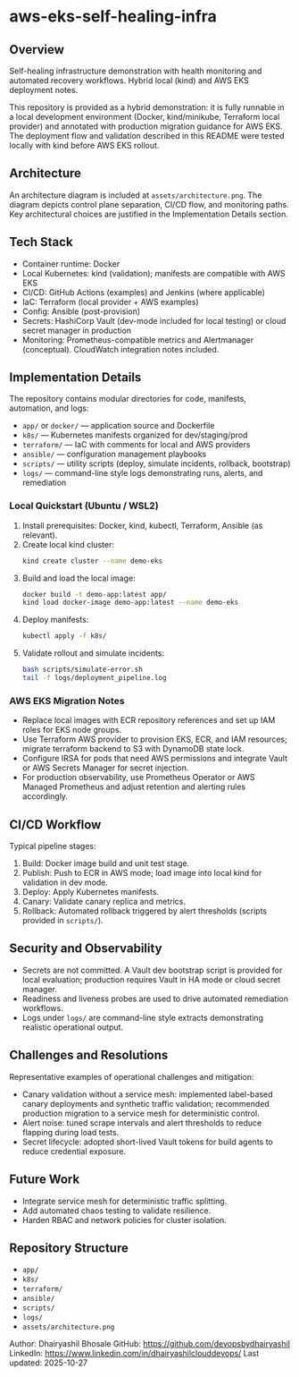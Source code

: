 # aws-eks-self-healing-infra

## Overview
Self-healing infrastructure demonstration with health monitoring and automated recovery workflows. Hybrid local (kind) and AWS EKS deployment notes.

This repository is provided as a hybrid demonstration: it is fully runnable in a local development environment (Docker, kind/minikube, Terraform local provider) and annotated with production migration guidance for AWS EKS. The deployment flow and validation described in this README were tested locally with kind before AWS EKS rollout.

## Architecture
An architecture diagram is included at `assets/architecture.png`. The diagram depicts control plane separation, CI/CD flow, and monitoring paths. Key architectural choices are justified in the Implementation Details section.

## Tech Stack
- Container runtime: Docker
- Local Kubernetes: kind (validation); manifests are compatible with AWS EKS
- CI/CD: GitHub Actions (examples) and Jenkins (where applicable)
- IaC: Terraform (local provider + AWS examples)
- Config: Ansible (post-provision)
- Secrets: HashiCorp Vault (dev-mode included for local testing) or cloud secret manager in production
- Monitoring: Prometheus-compatible metrics and Alertmanager (conceptual). CloudWatch integration notes included.

## Implementation Details
The repository contains modular directories for code, manifests, automation, and logs:
- `app/` or `docker/` — application source and Dockerfile
- `k8s/` — Kubernetes manifests organized for dev/staging/prod
- `terraform/` — IaC with comments for local and AWS providers
- `ansible/` — configuration management playbooks
- `scripts/` — utility scripts (deploy, simulate incidents, rollback, bootstrap)
- `logs/` — command-line style logs demonstrating runs, alerts, and remediation

### Local Quickstart (Ubuntu / WSL2)
1. Install prerequisites: Docker, kind, kubectl, Terraform, Ansible (as relevant).
2. Create local kind cluster:
   ```bash
   kind create cluster --name demo-eks
   ```
3. Build and load the local image:
   ```bash
   docker build -t demo-app:latest app/
   kind load docker-image demo-app:latest --name demo-eks
   ```
4. Deploy manifests:
   ```bash
   kubectl apply -f k8s/
   ```
5. Validate rollout and simulate incidents:
   ```bash
   bash scripts/simulate-error.sh
   tail -f logs/deployment_pipeline.log
   ```

### AWS EKS Migration Notes
- Replace local images with ECR repository references and set up IAM roles for EKS node groups.
- Use Terraform AWS provider to provision EKS, ECR, and IAM resources; migrate terraform backend to S3 with DynamoDB state lock.
- Configure IRSA for pods that need AWS permissions and integrate Vault or AWS Secrets Manager for secret injection.
- For production observability, use Prometheus Operator or AWS Managed Prometheus and adjust retention and alerting rules accordingly.

## CI/CD Workflow
Typical pipeline stages:
1. Build: Docker image build and unit test stage.
2. Publish: Push to ECR in AWS mode; load image into local kind for validation in dev mode.
3. Deploy: Apply Kubernetes manifests.
4. Canary: Validate canary replica and metrics.
5. Rollback: Automated rollback triggered by alert thresholds (scripts provided in `scripts/`).

## Security and Observability
- Secrets are not committed. A Vault dev bootstrap script is provided for local evaluation; production requires Vault in HA mode or cloud secret manager.
- Readiness and liveness probes are used to drive automated remediation workflows.
- Logs under `logs/` are command-line style extracts demonstrating realistic operational output.

## Challenges and Resolutions
Representative examples of operational challenges and mitigation:
- Canary validation without a service mesh: implemented label-based canary deployments and synthetic traffic validation; recommended production migration to a service mesh for deterministic control.
- Alert noise: tuned scrape intervals and alert thresholds to reduce flapping during load tests.
- Secret lifecycle: adopted short-lived Vault tokens for build agents to reduce credential exposure.

## Future Work
- Integrate service mesh for deterministic traffic splitting.
- Add automated chaos testing to validate resilience.
- Harden RBAC and network policies for cluster isolation.

## Repository Structure
- `app/`
- `k8s/`
- `terraform/`
- `ansible/`
- `scripts/`
- `logs/`
- `assets/architecture.png`

Author: Dhairyashil Bhosale
GitHub: https://github.com/devopsbydhairyashil
LinkedIn: https://www.linkedin.com/in/dhairyashilclouddevops/
Last updated: 2025-10-27
